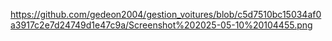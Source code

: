 https://github.com/gedeon2004/gestion_voitures/blob/c5d7510bc15034af0a3917c2e7d24749d1e47c9a/Screenshot%202025-05-10%20104455.png
